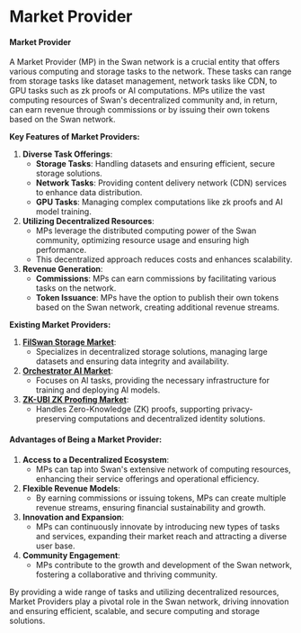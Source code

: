 # Market Provider

#### Market Provider

A Market Provider (MP) in the Swan network is a crucial entity that offers various computing and storage tasks to the network. These tasks can range from storage tasks like dataset management, network tasks like CDN, to GPU tasks such as zk proofs or AI computations. MPs utilize the vast computing resources of Swan's decentralized community and, in return, can earn revenue through commissions or by issuing their own tokens based on the Swan network.

**Key Features of Market Providers:**

1. **Diverse Task Offerings**:
   * **Storage Tasks**: Handling datasets and ensuring efficient, secure storage solutions.
   * **Network Tasks**: Providing content delivery network (CDN) services to enhance data distribution.
   * **GPU Tasks**: Managing complex computations like zk proofs and AI model training.
2. **Utilizing Decentralized Resources**:
   * MPs leverage the distributed computing power of the Swan community, optimizing resource usage and ensuring high performance.
   * This decentralized approach reduces costs and enhances scalability.
3. **Revenue Generation**:
   * **Commissions**: MPs can earn commissions by facilitating various tasks on the network.
   * **Token Issuance**: MPs have the option to publish their own tokens based on the Swan network, creating additional revenue streams.

**Existing Market Providers:**

1. [**FilSwan Storage Market**](storage-market.md):
   * Specializes in decentralized storage solutions, managing large datasets and ensuring data integrity and availability.
2. [**Orchestrator AI Market**](decentralized-ai-computing-marketplace/):
   * Focuses on AI tasks, providing the necessary infrastructure for training and deploying AI models.
3. [**ZK-UBI ZK Proofing Market**](indexing-and-caching-marketplace.md):
   * Handles Zero-Knowledge (ZK) proofs, supporting privacy-preserving computations and decentralized identity solutions.

#### Advantages of Being a Market Provider:

1. **Access to a Decentralized Ecosystem**:
   * MPs can tap into Swan's extensive network of computing resources, enhancing their service offerings and operational efficiency.
2. **Flexible Revenue Models**:
   * By earning commissions or issuing tokens, MPs can create multiple revenue streams, ensuring financial sustainability and growth.
3. **Innovation and Expansion**:
   * MPs can continuously innovate by introducing new types of tasks and services, expanding their market reach and attracting a diverse user base.
4. **Community Engagement**:
   * MPs contribute to the growth and development of the Swan network, fostering a collaborative and thriving community.

By providing a wide range of tasks and utilizing decentralized resources, Market Providers play a pivotal role in the Swan network, driving innovation and ensuring efficient, scalable, and secure computing and storage solutions.
